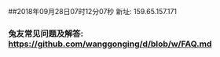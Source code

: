 ##2018年09月28日07时12分07秒 新址: 159.65.157.171
### 兔友常见问题及解答: https://github.com/wanggonging/d/blob/w/FAQ.md
